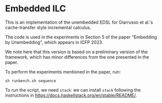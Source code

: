 Embedded ILC
============

This is an implementation of the unembedded EDSL for 
Giarrusso et al.'s cache-transfer style incremental 
calculus. 

The code is used in the experiments in Section 5 of the 
paper "Embedding by Unembedding", which appears in ICFP 2023.

We note here that this version is based on a preliminary 
version of the framework, which has minor differences from 
the one presented in the paper.

To perform the experiments mentioned in the paper, run:

    sh runbench.sh sequence
    
To run the script, we need `stack`: we can install `stack` following the instructions in https://docs.haskellstack.org/en/stable/README/.